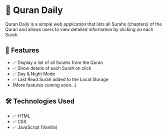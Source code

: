 # 📖 Quran Daily
Quran Daily is a simple web application that lists all Surahs (chapters) of the Quran and allows users to view detailed information by clicking on each Surah.

## 🚀 Features
- ✅ Display a list of all Surahs from the Quran
- ✅ Show details of each Surah on click
- ✅ Day & Night Mode
- ✅ Last Read Surah added to the Local Storage
- (More features coming soon...)


## 🛠️ Technologies Used

- ✅ HTML
- ✅ CSS
- ✅ JavaScript (Vanilla)